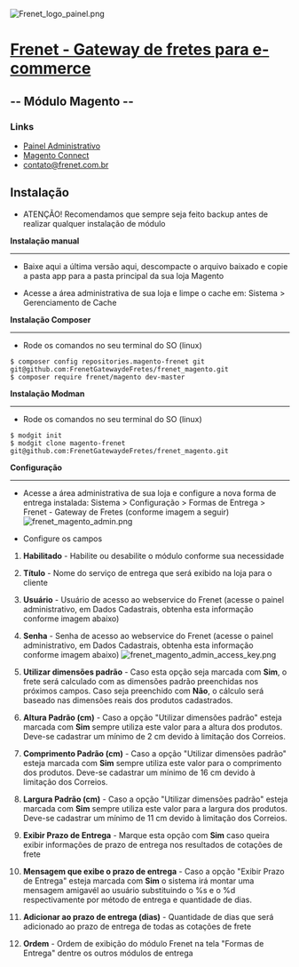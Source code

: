 ![Frenet_logo_painel.png](https://painel.frenet.com.br/Content/images/Frenet_logo_painel.png)
# [Frenet - Gateway de fretes para e-commerce](http://www.www.frenet.com.br) #

## -- Módulo Magento -- ##

### Links ###
* [Painel Administrativo](https://painel.frenet.com.br)
* [Magento Connect](http://www.magentocommerce.com/magento-connect/gateway-de-fretes-frenet.html)
* [contato@frenet.com.br](mailto:contato@frenet.com.br)

## Instalação ##

* ATENÇÃO! Recomendamos que sempre seja feito backup antes de realizar qualquer instalação de m&oacute;dulo

**Instalação manual**
**********************************************************************************************

* Baixe aqui a última versão aqui, descompacte o arquivo baixado e copie a pasta app para a pasta principal da sua loja Magento

* Acesse a área administrativa de sua loja e limpe o cache em: Sistema > Gerenciamento de Cache

**Instalação Composer**
**********************************************************************************************

* Rode os comandos no seu terminal do SO (linux)

```
$ composer config repositories.magento-frenet git git@github.com:FrenetGatewaydeFretes/frenet_magento.git
$ composer require frenet/magento dev-master
```

**Instalação Modman**
**********************************************************************************************

* Rode os comandos no seu terminal do SO (linux)

```
$ modgit init
$ modgit clone magento-frenet git@github.com:FrenetGatewaydeFretes/frenet_magento.git
```
**Configuração**
**********************************************************************************************
* Acesse a área administrativa de sua loja e configure a nova forma de entrega instalada: Sistema > Configuração > Formas de Entrega > Frenet - Gateway de Fretes (conforme imagem a seguir)
![frenet_magento_admin.png](https://s3-sa-east-1.amazonaws.com/magentoakhilleus/frenet_magento_admin.png)

* Configure os campos

 1. **Habilitado** - Habilite ou desabilite o módulo conforme sua necessidade

 2. **Título** - Nome do serviço de entrega que será exibido na loja para o cliente

 3. **Usuário** - Usuário de acesso ao webservice do Frenet (acesse o painel administrativo, em Dados Cadastrais, obtenha esta informação conforme imagem abaixo)

 4. **Senha** - Senha de acesso ao webservice do Frenet (acesse o painel administrativo, em Dados Cadastrais, obtenha esta informação conforme imagem abaixo)
![frenet_magento_admin_access_key.png](https://s3-sa-east-1.amazonaws.com/magentoakhilleus/frenet_magento_admin_access_key.png)

  5. **Utilizar dimensões padrão** - Caso esta opção seja marcada com **Sim**, o frete será calculado com as dimensões padrão preenchidas nos próximos campos. Caso seja preenchido com **Não**, o cálculo será baseado nas dimensões reais dos produtos cadastrados.

  6. **Altura Padrão (cm)** - Caso a opção "Utilizar dimensões padrão" esteja marcada com **Sim** sempre utiliza este valor para a altura dos produtos. Deve-se cadastrar um mínimo de 2 cm devido à limitação dos Correios.

  7. **Comprimento Padrão (cm)** - Caso a opção "Utilizar dimensões padrão" esteja marcada com **Sim** sempre utiliza este valor para o comprimento dos produtos. Deve-se cadastrar um mínimo de 16 cm devido à limitação dos Correios.

  8. **Largura Padrão (cm)** - Caso a opção "Utilizar dimensões padrão" esteja marcada com **Sim** sempre utiliza este valor para a largura dos produtos. Deve-se cadastrar um mínimo de 11 cm devido à limitação dos Correios.

  9. **Exibir Prazo de Entrega** - Marque esta opção com **Sim** caso queira exibir informações de prazo de entrega nos resultados de cotações de frete

  10. **Mensagem que exibe o prazo de entrega** - Caso a opção "Exibir Prazo de Entrega" esteja marcada com **Sim** o sistema irá montar uma mensagem amigavél ao usuário substituindo o %s e o %d respectivamente por método de entrega e quantidade de dias.

  11. **Adicionar ao prazo de entrega (dias)** - Quantidade de dias que será adicionado ao prazo de entrega de todas as cotações de frete

  12. **Ordem** - Ordem de exibição do módulo Frenet na tela "Formas de Entrega" dentre os outros módulos de entrega
